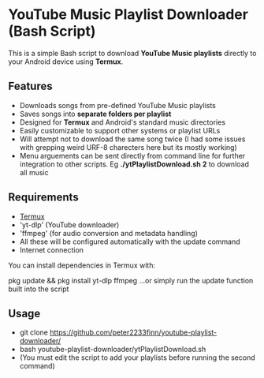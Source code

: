 # YouTube Music Playlist Downloader (Bash Script)

This is a simple Bash script to download **YouTube Music playlists** directly to your Android device using **Termux**.

## Features

- Downloads songs from pre-defined YouTube Music playlists
- Saves songs into **separate folders per playlist**
- Designed for **Termux** and Android's standard music directories
- Easily customizable to support other systems or playlist URLs
- Will attempt not to download the same song twice (I had some issues with grepping weird URF-8 charecters here but its mostly working)
- Menu arguements can be sent directly from command line for further integration to other scripts. Eg **./ytPlaylistDownload.sh 2** to download all music

## Requirements

- [Termux](https://f-droid.org/en/packages/com.termux/)
- 'yt-dlp' (YouTube downloader)
- 'ffmpeg' (for audio conversion and metadata handling)
- All these will be configured automatically with the update command
- Internet connection

You can install dependencies in Termux with:


pkg update && pkg install yt-dlp ffmpeg 
...or simply run the update function built into the script

## Usage

- git clone https://github.com/peter2233finn/youtube-playlist-downloader/
- bash youtube-playlist-downloader/ytPlaylistDownload.sh
- (You must edit the script to add your playlists before running the second command)
